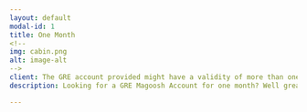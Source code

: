 ```yaml
---
layout: default
modal-id: 1
title: One Month
<!--
img: cabin.png
alt: image-alt
-->
client: The GRE account provided might have a validity of more than one month. If it is, we would be taking the account back after the one month period is over.
description: Looking for a GRE Magoosh Account for one month? Well great, we can provide you that for 29$.

---
```

